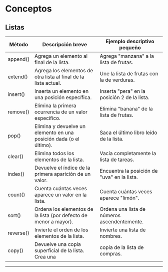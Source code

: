 # Conceptos

## Listas
|Método	    |Descripción breve                                                    | Ejemplo descriptivo pequeño                    |
|-----------|---------------------------------------------------------------------|----------------------------                    |
|append()	|   Agrega un elemento al final de la lista.                          |Agrega "manzana" a la lista de frutas.          |
|extend()	|   Agrega los elementos de otra lista al final de la lista actual.   |Une la lista de frutas con la de verduras.      |
|insert()	|   Inserta un elemento en una posición específica.                   |	Inserta "pera" en la posición 2 de la lista.   |
|remove()	|   Elimina la primera ocurrencia de un valor específico.             |	Elimina "banana" de la lista de frutas.        |
|pop()      |	Elimina y devuelve un elemento en una posición dada (o el último).|	Saca el último libro leído de la lista.        |
|clear()    |	Elimina todos los elementos de la lista.                          |	Vacía completamente la lista de tareas.        |
|index()    |	Devuelve el índice de la primera aparición de un valor.           |	Encuentra la posición de "uva" en la lista.    |
|count()    |	Cuenta cuántas veces aparece un valor en la lista.                |	Cuenta cuántas veces aparece "limón".          |
|sort()     |	Ordena los elementos de la lista (por defecto de menor a mayor).  |	Ordena una lista de números ascendentemente.   |
|reverse()  |	Invierte el orden de los elementos de la lista.                   |	Invierte una lista de nombres.                 |
|copy()     |	Devuelve una copia superficial de la lista.	Crea una              | copia de la lista de compras.                  |

---
